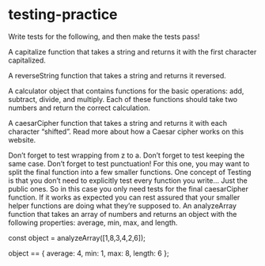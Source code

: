 # testing-practice

Write tests for the following, and then make the tests pass!

A capitalize function that takes a string and returns it with the first character capitalized.

A reverseString function that takes a string and returns it reversed.

A calculator object that contains functions for the basic operations: add, subtract, divide, and multiply. Each of these functions should take two numbers and return the correct calculation.

A caesarCipher function that takes a string and returns it with each character “shifted”. Read more about how a Caesar cipher works on this website.

Don’t forget to test wrapping from z to a.
Don’t forget to test keeping the same case.
Don’t forget to test punctuation!
For this one, you may want to split the final function into a few smaller functions. One concept of Testing is that you don’t need to explicitly test every function you write… Just the public ones. So in this case you only need tests for the final caesarCipher function. If it works as expected you can rest assured that your smaller helper functions are doing what they’re supposed to.
An analyzeArray function that takes an array of numbers and returns an object with the following properties: average, min, max, and length.

const object = analyzeArray([1,8,3,4,2,6]);

object == {
  average: 4,
  min: 1,
  max: 8,
  length: 6
};